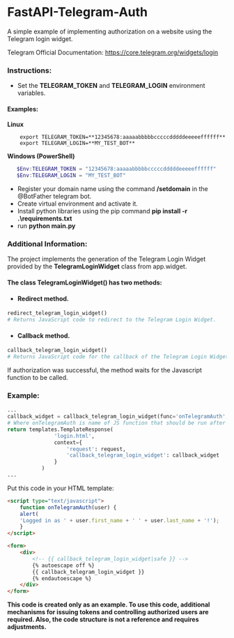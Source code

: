 # FastAPI-Telegram-Auth
A simple example of implementing authorization on a website using the Telegram login widget.

Telegram Official Documentation: https://core.telegram.org/widgets/login

### Instructions:
 - Set the **TELEGRAM_TOKEN** and **TELEGRAM_LOGIN** environment variables.  

#### Examples:

 **Linux**
  ```console
      export TELEGRAM_TOKEN=**12345678:aaaaabbbbbcccccdddddeeeeeffffff**
      export TELEGRAM_LOGIN=**MY_TEST_BOT**
  ```
 **Windows (PowerShell)**
  ```powershell
     $Env:TELEGRAM_TOKEN = "12345678:aaaaabbbbbcccccdddddeeeeeffffff"
     $Env:TELEGRAM_LOGIN = "MY_TEST_BOT" 
  ``` 
  
 - Register your domain name using the command **/setdomain** in the @BotFather telegram bot.
 - Create virtual environment and activate it.
 - Install python libraries using the pip command **pip install -r .\requirements.txt**
 - run **python main.py**

### Additional Information:
The project implements the generation of the Telegram Login Widget provided by the **TelegramLoginWidget** class from app.widget.  

#### The class **TelegramLoginWidget()** has two methods:
  - #### Redirect method.
  ```python
  redirect_telegram_login_widget()
  # Returns JavaScript code to redirect to the Telegram Login Widget.
  ```

 - #### Callback method.
 ```python
 callback_telegram_login_widget()
 # Returns JavaScript code for the callback of the Telegram Login Widget.
 ```
If authorization was successful, the method waits for the Javascript function to be called.

### Example:
 ```python
 ... 
 callback_widget = callback_telegram_login_widget(func='onTelegramAuth', arg='user')
 # Where onTelegramAuth is name of JS function that should be run after successful authorization.
 return templates.TemplateResponse(
                'login.html',
                context={
                    'request': request,                    
                    'callback_telegram_login_widget': callback_widget
                }
            )
...
 ```

Put this code in your HTML template:
 ```html
 <script type="text/javascript">
     function onTelegramAuth(user) {
     alert(
     'Logged in as ' + user.first_name + ' ' + user.last_name + '!');
     }
 </script>

 <form>
     <div>
         <!-- {{ callback_telegram_login_widget|safe }} -->
         {% autoescape off %}
         {{ callback_telegram_login_widget }}
         {% endautoescape %}
     </div>
 </form>
 ```

**This code is created only as an example. To use this code, additional mechanisms for issuing tokens and controlling authorized users are required. 
Also, the code structure is not a reference and requires adjustments.**
